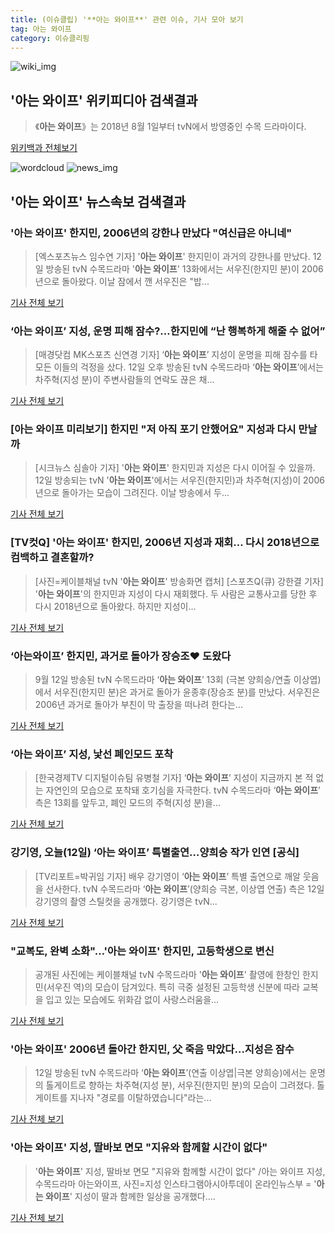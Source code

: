 ```yaml
---
title: (이슈클립) '**아는 와이프**' 관련 이슈, 기사 모아 보기
tag: 아는 와이프
category: 이슈클리핑
---
```

![wiki_img](https://user-images.githubusercontent.com/42597476/44503234-41136a80-a6d0-11e8-9071-6fc6418eafe4.png)
## **'**아는 와이프**'** 위키피디아 검색결과
>《**아는 와이프**》는 2018년 8월 1일부터 tvN에서 방영중인 수목 드라마이다.

<a href="https://ko.wikipedia.org/wiki/아는 와이프" target="_blank">위키백과 전체보기</a>

![wordcloud](https://s3.ap-northeast-2.amazonaws.com/lyrics101-wordcloud/2018-09-12-1536757814.png)
![news_img](https://user-images.githubusercontent.com/42597476/44507050-1206f400-a6e4-11e8-8d98-7ffbfebb353f.png)
## **'**아는 와이프**'** 뉴스속보 검색결과
### '**아는 와이프**' 한지민, 2006년의 강한나 만났다 "여신급은 아니네"

>[엑스포츠뉴스 임수연 기자]  '**아는 와이프**' 한지민이 과거의 강한나를 만났다. 12일 방송된 tvN 수목드라마 '**아는 와이프**' 13화에서는 서우진(한지민 분)이 2006년으로 돌아왔다.    이날 잠에서 깬 서우진은 "밥...

<a href="http://www.xportsnews.com/?ac=article_view&entry_id=1018706" target="_blank">기사 전체 보기</a>

### ‘**아는 와이프**’ 지성, 운명 피해 잠수?…한지민에 “난 행복하게 해줄 수 없어”

>[매경닷컴 MK스포츠 신연경 기자] ‘**아는 와이프**’ 지성이 운명을 피해 잠수를 타 모든 이들의 걱정을 샀다. 12일 오후 방송된 tvN 수목드라마 ‘**아는 와이프**’에서는 차주혁(지성 분)이 주변사람들의 연락도 끊은 채...

<a href="http://sports.mk.co.kr/view.php?year=2018&no=576782" target="_blank">기사 전체 보기</a>

### [**아는 와이프** 미리보기] 한지민 "저 아직 포기 안했어요" 지성과 다시 만날까

>[시크뉴스 심솔아 기자] '**아는 와이프**' 한지민과 지성은 다시 이어질 수 있을까. 12일 방송되는 tvN '**아는 와이프**'에서는 서우진(한지민)과 차주혁(지성)이 2006년으로 돌아가는 모습이 그려진다. 이날 방송에서 두...

<a href="http://chicnews.mk.co.kr/article.php?aid=1536737354211619006" target="_blank">기사 전체 보기</a>

### [TV컷Q] '**아는 와이프**' 한지민, 2006년 지성과 재회… 다시 2018년으로 컴백하고 결혼할까?

>[사진=케이블채널 tvN '**아는 와이프**' 방송화면 캡처] [스포츠Q(큐) 강한결 기자] '**아는 와이프**'의 한지민과 지성이 다시 재회했다.  두 사람은 교통사고를 당한 후 다시 2018년으로 돌아왔다. 하지만 지성이...

<a href="http://www.sportsq.co.kr/news/articleView.html?idxno=302556" target="_blank">기사 전체 보기</a>

### ‘아는와이프’ 한지민, 과거로 돌아가 장승조♥ 도왔다

>9월 12일 방송된 tvN 수목드라마 ‘**아는 와이프**’ 13회 (극본 양희승/연출 이상엽)에서 서우진(한지민 분)은 과거로 돌아가 윤종후(장승조 분)를 만났다. 서우진은 2006년 과거로 돌아가 부친이 막 출장을 떠나려 한다는...

<a href="http://www.newsen.com/news_view.php?uid=201809122155081710" target="_blank">기사 전체 보기</a>

### ‘**아는 와이프**’ 지성, 낯선 폐인모드 포착

>[한국경제TV 디지털이슈팀 유병철 기자] ‘**아는 와이프**’ 지성이 지금까지 본 적 없는 자연인의 모습으로 포착돼 호기심을 자극한다. tvN 수목드라마 ‘**아는 와이프**’ 측은 13회를 앞두고, 폐인 모드의 주혁(지성 분)을...

<a href="http://news.wowtv.co.kr/NewsCenter/News/Read?articleId=A201809120033&t=NN" target="_blank">기사 전체 보기</a>

### 강기영, 오늘(12일) ‘**아는 와이프**’ 특별출연…양희승 작가 인연 [공식]

>[TV리포트=박귀임 기자] 배우 강기영이 ‘**아는 와이프**’ 특별 출연으로 깨알 웃음을 선사한다. tvN 수목드라마 ‘**아는 와이프**’(양희승 극본, 이상엽 연출) 측은 12일 강기영의 촬영 스틸컷을 공개했다. 강기영은 tvN...

<a href="http://www.tvreport.co.kr/?c=news&m=newsview&idx=1079514" target="_blank">기사 전체 보기</a>

### "교복도, 완벽 소화"…'**아는 와이프**' 한지민, 고등학생으로 변신

>공개된 사진에는 케이블채널 tvN 수목드라마 '**아는 와이프**' 촬영에 한창인 한지민(서우진 역)의 모습이 담겨있다. 특히 극중 설정된 고등학생 신분에 따라 교복을 입고 있는 모습에도 위화감 없이 사랑스러움을...

<a href="http://www.mydaily.co.kr/new_yk/html/read.php?newsid=201809121332766844&ext=na" target="_blank">기사 전체 보기</a>

### '**아는 와이프**' 2006년 돌아간 한지민, 父 죽음 막았다…지성은 잠수

>12일 방송된 tvN 수목드라마 ‘**아는 와이프**’(연출 이상엽|극본 양희승)에서는 운명의 톨게이트로 향하는 차주혁(지성 분), 서우진(한지민 분)의 모습이 그려졌다. 톨게이트를 지나자 "경로를 이탈하였습니다"라는...

<a href="http://biz.heraldcorp.com/view.php?ud=201809122130238376821_1" target="_blank">기사 전체 보기</a>

### '**아는 와이프**' 지성, 딸바보 면모 "지유와 함께할 시간이 없다"

>'**아는 와이프**' 지성, 딸바보 면모 "지유와 함께할 시간이 없다" /아는 와이프 지성, 수목드라마 아는와이프, 사진=지성 인스타그램아시아투데이 온라인뉴스부 = '**아는 와이프**' 지성이 딸과 함께한 일상을 공개했다....

<a href="http://www.asiatoday.co.kr/view.php?key=20180912002102266" target="_blank">기사 전체 보기</a>


